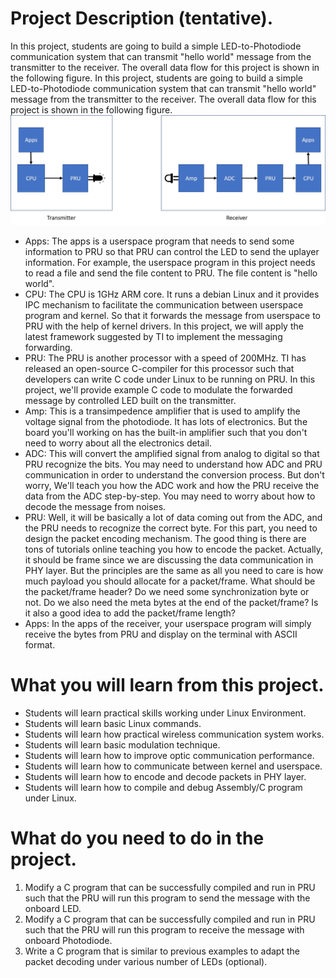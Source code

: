 # Project Description (tentative).
In this project, students are going to build a simple LED-to-Photodiode
communication system that can transmit "hello world" message from the
transmitter to the receiver. The overall data flow for this project is shown in
the following figure.
In this project, students are going to build a simple LED-to-Photodiode communication system that can transmit "hello world"
message from the transmitter to the receiver. The overall data flow for this project is shown in the following figure.
![dataflow=](images/dataflow-vlc.jpg)
* Apps: The apps is a userspace program that needs to send some information to
  PRU so that PRU can control the LED to send the uplayer information. For
example, the userspace program in this project needs to read a file and send
the file content to PRU. The file content is "hello world".
* CPU: The CPU is 1GHz ARM core. It runs a debian Linux and it provides IPC
  mechanism to facilitate the communication between userspace program and
kernel. So that it forwards the message from userspace to PRU with the help of
kernel drivers. In this project, we will apply the latest framework suggested
by TI to implement the messaging forwarding.
* PRU: The PRU is another processor with a speed of 200MHz. TI has released an
  open-source C-compiler for this processor such that developers can write C
code under Linux to be running on PRU. In this project, we'll provide example C
code to modulate the forwarded message by controlled LED built on the
transmitter.
* Amp: This is a transimpedence amplifier that is used to amplify the voltage
  signal from the photodiode. It has lots of electronics. But the board you'll
working on has the built-in amplifier such that you don't need to worry about
all the electronics detail.
* ADC: This will convert the amplified signal from analog to digital so that
  PRU recognize the bits. You may need to understand how ADC and PRU
communication in order to understand the conversion process. But don't worry,
We'll teach you how the ADC work and how the PRU receive the data from the ADC
step-by-step. You may need to worry about how to decode the message from
noises. 
* PRU: Well, it will be basically a lot of data coming out from the ADC, and
  the PRU needs to recognize the correct byte. For this part, you need to
design the packet encoding mechanism. The good thing is there are tons of
tutorials online teaching you how to encode the packet. Actually, it should be frame since we are discussing the data communication in PHY layer. But the principles are the same as all you need to care is how much payload you should
allocate for a packet/frame. What should be the packet/frame header? Do we need
some synchronization byte or not. Do we also need the meta bytes at the end of
the packet/frame? Is it also a good idea to add the packet/frame length?
* Apps: In the apps of the receiver, your userspace program will simply receive
  the bytes from PRU and display on the terminal with ASCII format.  
# What you will learn from this project.
* Students will learn practical skills working under Linux Environment.
* Students will learn basic Linux commands.
* Students will learn how practical wireless communication system works.
* Students will learn basic modulation technique.
* Students will learn how to improve optic communication performance.
* Students will learn how to communicate between kernel and userspace.
* Students will learn how to encode and decode packets in PHY layer.
* Students will learn how to compile and debug Assembly/C program under Linux.
# What do you need to do in the project.
1. Modify a C program that can be successfully compiled and run in PRU such that the PRU will run this program to send the message 
with the onboard LED.
2. Modify a C program that can be successfully compiled and run in PRU such that the PRU will run this program to receive the message
with onboard Photodiode.
3. Write a C program that is similar to previous examples to adapt the packet decoding under various number of LEDs (optional).

